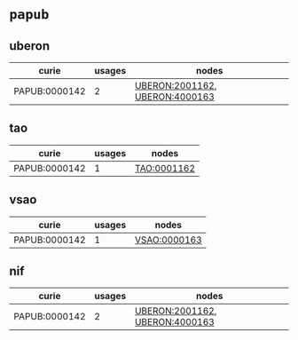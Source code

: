 # `papub`

## uberon

| curie         |   usages | nodes                                                                                                                            |
|---------------|----------|----------------------------------------------------------------------------------------------------------------------------------|
| PAPUB:0000142 |        2 | [UBERON:2001162](http://purl.obolibrary.org/obo/UBERON_2001162), [UBERON:4000163](http://purl.obolibrary.org/obo/UBERON_4000163) |

## tao

| curie         |   usages | nodes                                                     |
|---------------|----------|-----------------------------------------------------------|
| PAPUB:0000142 |        1 | [TAO:0001162](http://purl.obolibrary.org/obo/TAO_0001162) |

## vsao

| curie         |   usages | nodes                                                       |
|---------------|----------|-------------------------------------------------------------|
| PAPUB:0000142 |        1 | [VSAO:0000163](http://purl.obolibrary.org/obo/VSAO_0000163) |

## nif

| curie         |   usages | nodes                                                                                                                            |
|---------------|----------|----------------------------------------------------------------------------------------------------------------------------------|
| PAPUB:0000142 |        2 | [UBERON:2001162](http://purl.obolibrary.org/obo/UBERON_2001162), [UBERON:4000163](http://purl.obolibrary.org/obo/UBERON_4000163) |

